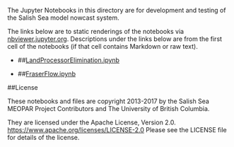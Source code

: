 The Jupyter Notebooks in this directory are for development and testing of
the Salish Sea model nowcast system.

The links below are to static renderings of the notebooks via
[nbviewer.jupyter.org](https://nbviewer.jupyter.org/).
Descriptions under the links below are from the first cell of the notebooks
(if that cell contains Markdown or raw text).

* ##[LandProcessorElimination.ipynb](https://nbviewer.jupyter.org/urls/bitbucket.org/salishsea/analysis-michael/raw/tip/notebooks/LandProcessorElimination.ipynb)  
    
* ##[FraserFlow.ipynb](https://nbviewer.jupyter.org/urls/bitbucket.org/salishsea/analysis-michael/raw/tip/notebooks/FraserFlow.ipynb)

##License

These notebooks and files are copyright 2013-2017
by the Salish Sea MEOPAR Project Contributors
and The University of British Columbia.

They are licensed under the Apache License, Version 2.0.
https://www.apache.org/licenses/LICENSE-2.0
Please see the LICENSE file for details of the license.
